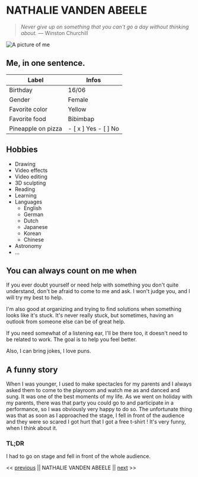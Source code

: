 # NATHALIE VANDEN ABEELE

> *Never give up on something that you can't go a day without thinking about.* — Winston Churchill

![A picture of me](https://cdn.discordapp.com/attachments/527832400395501569/1041666547657211995/IMG_20220811_162756.jpg)

## Me, in one sentence.

| Label | Infos |
| -------- | ----- |
| Birthday | 16/06 |
| Gender | Female |
| Favorite color | Yellow |
| Favorite food | Bibimbap |
| Pineapple on pizza | - [ x ] Yes  - [ ] No |

## Hobbies
- Drawing
- Video effects
- Video editing
- 3D sculpting
- Reading
- Learning
- Languages
    - English
    - German
    - Dutch
    - Japanese
    - Korean
    - Chinese
- Astronomy
- ...

## You can always count on me when
If you ever doubt yourself or need help with something you don't quite understand, don't be afraid to come to me and ask. I won't judge you, and I will try my best to help. 

I'm also good at organizing and trying to find solutions when something looks like it's stuck. It's never really stuck, but sometimes, having an outlook from someone else can be of great help. 

If you need somewhat of a listening ear, I'll be there too, it doesn't need to be related to work. The goal is to help you feel better.  

Also, I can bring jokes, I love puns.

## A funny story
When I was younger, I used to make spectacles for my parents and I always asked them to come to the playroom and watch me as and danced and sung. It was one of the best moments of my life. As we went on holiday with my parents, there was that party you could go to and participate in a performance, so I was obviously very happy to do so. The unfortunate thing was that as soon as I approached the stage, I fell in front of the audience and they were so scared I got hurt that I got a free t-shirt ! It's very funny, when I think about it.

### TL;DR
I had to go on stage and fell in front of the whole audience.

<< [previous]() || NATHALIE VANDEN ABEELE || [next]() >>



